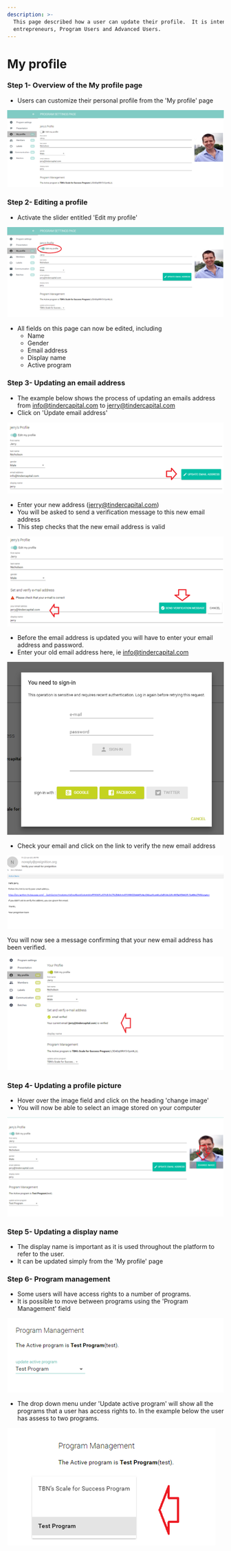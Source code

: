 ```yaml
---
description: >-
  This page described how a user can update their profile.  It is intended for
  entrepreneurs, Program Users and Advanced Users.
---
```


# My profile

### Step 1- Overview of the My profile page

* Users can customize their personal profile from the 'My profile' page

![](../../../.gitbook/assets/image%20%28104%29.png)

### Step 2- Editing a profile

* Activate the slider entitled 'Edit my profile' 

![](../../../.gitbook/assets/image%20%2835%29.png)

* All fields on this page can now be edited, including
  * Name
  * Gender
  * Email address
  * Display name
  * Active program

### Step 3- Updating an email address

* The example below shows the process of updating an emails address from info@tindercapital.com to jerry@tindercapital.com
* Click on 'Update email address'

![](../../../.gitbook/assets/image%20%2836%29.png)

* Enter your new address \(jerry@tindercapital.com\)
* You will be asked to send a verification message to this new email address
* This step checks that the new email address is valid

![](../../../.gitbook/assets/image%20%2817%29.png)

* Before the email address is updated you will have to enter your email address and password.
* Enter your old email address here, ie info@tindercapital.com

![](../../../.gitbook/assets/image%20%2897%29.png)

* Check your email and click on the link to verify the new email address

![](../../../.gitbook/assets/image%20%2823%29.png)

You will now see a message confirming that your new email address has been verified.

![](../../../.gitbook/assets/image%20%28106%29.png)

### Step 4- Updating a profile picture

* Hover over the image field and click on the heading 'change image'
* You will now be able to select an image stored on your computer

![](../../../.gitbook/assets/image%20%2895%29.png)

### Step 5- Updating a display name

* The display name is important as it is used throughout the platform to refer to the user.
* It can be updated simply from the 'My profile' page

### Step 6- Program management

* Some users will have access rights to a number of programs.
* It is possible to move between programs using the 'Program Management' field

![](../../../.gitbook/assets/image%20%287%29.png)

* The drop down menu under 'Update active program' will show all the programs that a user has access rights to.  In the example below the user has assess to two programs.

![](../../../.gitbook/assets/image%20%2818%29.png)


